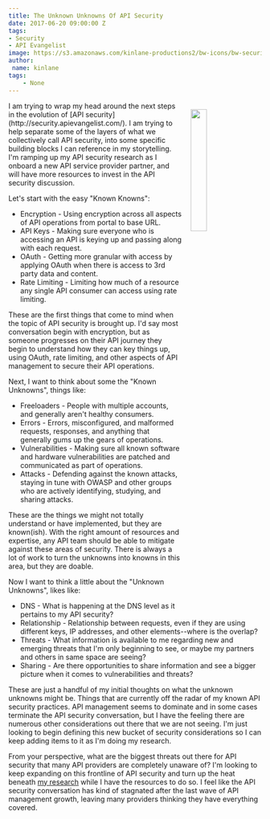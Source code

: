 ```yaml
---
title: The Unknown Unknowns Of API Security
date: 2017-06-20 09:00:00 Z
tags:
- Security
- API Evangelist
image: https://s3.amazonaws.com/kinlane-productions2/bw-icons/bw-security-unknown.png
author:
 name: kinlane
tags:
    - None
---
```

<p><a href="http://security.apievangelist.com/"><img src="https://s3.amazonaws.com/kinlane-productions2/bw-icons/bw-security-unknown.png" align="right" width="25%" style="padding: 15px;" /></a></p>I am trying to wrap my head around the next steps in the evolution of [API security](http://security.apievangelist.com/). I am trying to help separate some of the layers of what we collectively call API security, into some specific building blocks I can reference in my storytelling. I'm ramping up my API security research as I onboard a new API service provider partner, and will have more resources to invest in the API security discussion.

Let's start with the easy "Known Knowns":

* Encryption - Using encryption across all aspects of API operations from portal to base URL.
* API Keys - Making sure everyone who is accessing an API is keying up and passing along with each request.
* OAuth - Getting more granular with access by applying OAuth when there is access to 3rd party data and content.
* Rate Limiting - Limiting how much of a resource any single API consumer can access using rate limiting.

These are the first things that come to mind when the topic of API security is brought up. I'd say most conversation begin with encryption, but as someone progresses on their API journey they begin to understand how they can key things up, using OAuth, rate limiting, and other aspects of API management to secure their API operations.

Next, I want to think about some the "Known Unknowns", things like:

* Freeloaders - People with multiple accounts, and generally aren't healthy consumers.
* Errors - Errors, misconfigured, and malformed requests, responses, and anything that generally gums up the gears of operations.
* Vulnerabilities - Making sure all known software and hardware vulnerabilities are patched and communicated as part of operations.
* Attacks - Defending against the known attacks, staying in tune with OWASP and other groups who are actively identifying, studying, and sharing attacks.

These are the things we might not totally understand or have implemented, but they are known(ish). With the right amount of resources and expertise, any API team should be able to mitigate against these areas of security. There is always a lot of work to turn the unknowns into knowns in this area, but they are doable.

Now I want to think a little about the "Unknown Unknowns", likes like:

* DNS - What is happening at the DNS level as it pertains to my API security?
* Relationship - Relationship between requests, even if they are using different keys, IP addresses, and other elements--where is the overlap?
* Threats - What information is available to me regarding new and emerging threats that I'm only beginning to see, or maybe my partners and others in same space are seeing?
* Sharing - Are there opportunities to share information and see a bigger picture when it comes to vulnerabilities and threats?

These are just a handful of my initial thoughts on what the unknown unknowns might be. Things that are currently off the radar of my known API security practices. API management seems to dominate and in some cases terminate the API security conversation, but I have the feeling there are numerous other considerations out there that we are not seeing. I'm just looking to begin defining this new bucket of security considerations so I can keep adding items to it as I'm doing my research.

From your perspective, what are the biggest threats out there for API security that many API providers are completely unaware of? I'm looking to keep expanding on this frontline of API security and turn up the heat beneath [my research](http://security.apievangelist.com) while I have the resources to do so. I feel like the API security conversation has kind of stagnated after the last wave of API management growth, leaving many providers thinking they have everything covered.
